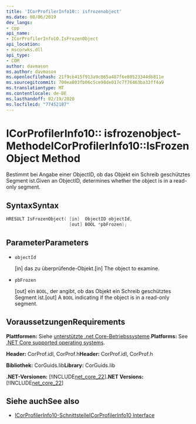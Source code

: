 ```yaml
---
title: 'ICorProfilerInfo10:: isfrozenobject'
ms.date: 08/06/2019
dev_langs:
- cpp
api_name:
- ICorProfilerInfo10.IsFrozenObject
api_location:
- mscorwks.dll
api_type:
- COM
author: davmason
ms.author: davmason
ms.openlocfilehash: 21f9cb415f913a9c865a487f6e80523344db811e
ms.sourcegitcommit: 700ea803fb06c5ce98de017c7f76463ba33ff4a9
ms.translationtype: MT
ms.contentlocale: de-DE
ms.lasthandoff: 02/19/2020
ms.locfileid: "77452187"
---
```

# <a name="icorprofilerinfo10isfrozenobject-method"></a><span data-ttu-id="04aae-102">ICorProfilerInfo10:: isfrozenobject-Methode</span><span class="sxs-lookup"><span data-stu-id="04aae-102">ICorProfilerInfo10::IsFrozenObject Method</span></span>

<span data-ttu-id="04aae-103">Bestimmt bei Angabe einer ObjectID, ob das Objekt ein Schreib geschütztes Segment ist.</span><span class="sxs-lookup"><span data-stu-id="04aae-103">Given an ObjectID, determines whether the object is in a read-only segment.</span></span>

## <a name="syntax"></a><span data-ttu-id="04aae-104">Syntax</span><span class="sxs-lookup"><span data-stu-id="04aae-104">Syntax</span></span>

```cpp
HRESULT IsFrozenObject( [in]  ObjectID objectId,
                        [out] BOOL *pbFrozen);
```

## <a name="parameters"></a><span data-ttu-id="04aae-105">Parameter</span><span class="sxs-lookup"><span data-stu-id="04aae-105">Parameters</span></span>

- `objectId`

  <span data-ttu-id="04aae-106">\[in] das zu überprüfende-Objekt.</span><span class="sxs-lookup"><span data-stu-id="04aae-106">\[in] The object to examine.</span></span>

- `pbFrozen`

  <span data-ttu-id="04aae-107">\[out] ein `BOOL`, der angibt, ob das Objekt ein Schreib geschütztes Segment ist.</span><span class="sxs-lookup"><span data-stu-id="04aae-107">\[out] A `BOOL` indicating if the object is in a read-only segment.</span></span>

## <a name="requirements"></a><span data-ttu-id="04aae-108">Voraussetzungen</span><span class="sxs-lookup"><span data-stu-id="04aae-108">Requirements</span></span>

<span data-ttu-id="04aae-109">**Plattformen:** Siehe [unterstützte .net Core-Betriebssysteme](../../../core/install/dependencies.md?pivots=os-windows).</span><span class="sxs-lookup"><span data-stu-id="04aae-109">**Platforms:** See [.NET Core supported operating systems](../../../core/install/dependencies.md?pivots=os-windows).</span></span>

<span data-ttu-id="04aae-110">**Header:** CorProf.idl, CorProf.h</span><span class="sxs-lookup"><span data-stu-id="04aae-110">**Header:** CorProf.idl, CorProf.h</span></span>

<span data-ttu-id="04aae-111">**Bibliothek:** CorGuids.lib</span><span class="sxs-lookup"><span data-stu-id="04aae-111">**Library:** CorGuids.lib</span></span>

<span data-ttu-id="04aae-112">**.NET-Versionen:** [!INCLUDE[net_core_22](../../../../includes/net-core-30-md.md)]</span><span class="sxs-lookup"><span data-stu-id="04aae-112">**.NET Versions:** [!INCLUDE[net_core_22](../../../../includes/net-core-30-md.md)]</span></span>

## <a name="see-also"></a><span data-ttu-id="04aae-113">Siehe auch</span><span class="sxs-lookup"><span data-stu-id="04aae-113">See also</span></span>

- [<span data-ttu-id="04aae-114">ICorProfilerInfo10-Schnittstelle</span><span class="sxs-lookup"><span data-stu-id="04aae-114">ICorProfilerInfo10 Interface</span></span>](icorprofilerinfo10-interface.md)
